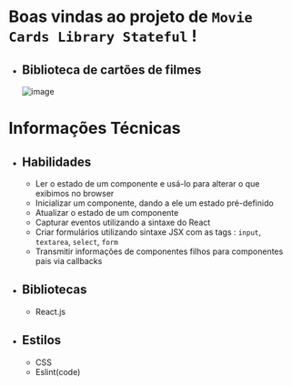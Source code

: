 # Boas vindas ao projeto de `Movie Cards Library Stateful` !
- ## Biblioteca de cartões de filmes

  ![image](preview.gif)


# Informações Técnicas
  - ## Habilidades

    - Ler o estado de um componente e usá-lo para alterar o que exibimos no browser
    - Inicializar um componente, dando a ele um estado pré-definido
    - Atualizar o estado de um componente
    - Capturar eventos utilizando a sintaxe do React
    - Criar formulários utilizando sintaxe JSX com as tags : `input`, `textarea`, `select`, `form`
    - Transmitir informações de componentes filhos para componentes pais via callbacks

  - ## Bibliotecas
    - React.js

  - ## Estilos
    - CSS
    - Eslint(code)
